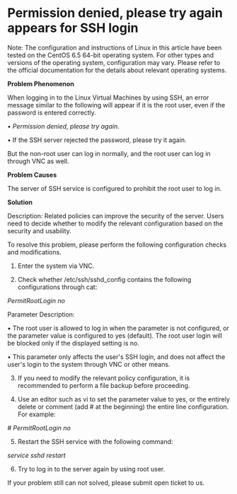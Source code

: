 # Permission denied, please try again appears for SSH login




Note: The configuration and instructions of Linux in this article have been tested on the CentOS 6.5 64-bit operating system. For other types and versions of the operating system, configuration may vary. Please refer to the official documentation for the details about relevant operating systems.



**Problem Phenomenon**

When logging in to the Linux Virtual Machines by using SSH, an error message similar to the following will appear if it is the root user, even if the password is entered correctly.

*• Permission denied, please try again.*

• If the SSH server rejected the password, please try it again.

But the non-root user can log in normally, and the root user can log in through VNC as well.



**Problem Causes**

The server of SSH service is configured to prohibit the root user to log in.



**Solution**

Description: Related policies can improve the security of the server. Users need to decide whether to modify the relevant configuration based on the security and usability.

To resolve this problem, please perform the following configuration checks and modifications.

1. Enter the system via VNC.

2. Check whether /etc/ssh/sshd_config contains the following configurations through cat:


*PermitRootLogin no*

Parameter Description:

• The root user is allowed to log in when the parameter is not configured, or the parameter value is configured to yes (default). The root user login will be blocked only if the displayed setting is no.

• This parameter only affects the user's SSH login, and does not affect the user's login to the system through VNC or other means.



3. If you need to modify the relevant policy configuration, it is recommended to perform a file backup before proceeding.

4. Use an editor such as vi to set the parameter value to yes, or the entirely delete or comment (add # at the beginning) the entire line configuration. For example:

*# PermitRootLogin no*

5. Restart the SSH service with the following command:


*service sshd restart*

6. Try to log in to the server again by using root user.



If your problem still can not solved, please submit open ticket to us.
